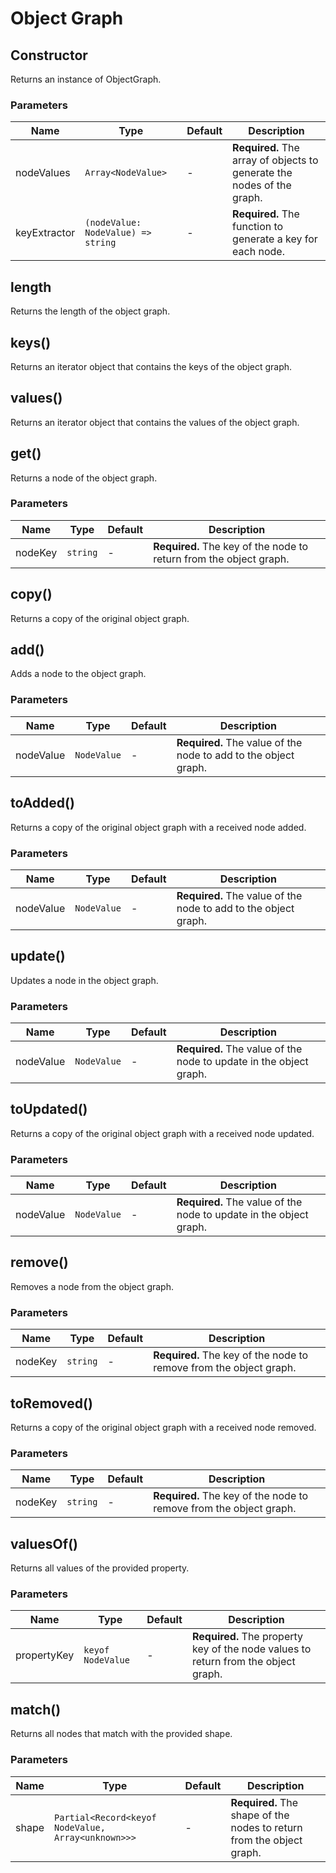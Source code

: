 <!-- markdownlint-disable-file no-duplicate-heading -->
# Object Graph

## Constructor

Returns an instance of ObjectGraph.

### Parameters

| Name | Type | Default | Description |
| --- | --- | --- | --- |
| nodeValues | `Array<NodeValue>` | - | __Required.__ The array of objects to generate the nodes of the graph. |
| keyExtractor | `(nodeValue: NodeValue) => string` | - | __Required.__ The function to generate a key for each node. |

## length

Returns the length of the object graph.

## keys()

Returns an iterator object that contains the keys of the object graph.

## values()

Returns an iterator object that contains the values of the object graph.

## get()

Returns a node of the object graph.

### Parameters

| Name | Type | Default | Description |
| --- | --- | --- | --- |
| nodeKey | `string` | - | __Required.__ The key of the node to return from the object graph. |

## copy()

Returns a copy of the original object graph.

## add()

Adds a node to the object graph.

### Parameters

| Name | Type | Default | Description |
| --- | --- | --- | --- |
| nodeValue | `NodeValue` | - | __Required.__ The value of the node to add to the object graph. |

## toAdded()

Returns a copy of the original object graph with a received node added.

### Parameters

| Name | Type | Default | Description |
| --- | --- | --- | --- |
| nodeValue | `NodeValue` | - | __Required.__ The value of the node to add to the object graph. |

## update()

Updates a node in the object graph.

### Parameters

| Name | Type | Default | Description |
| --- | --- | --- | --- |
| nodeValue | `NodeValue` | - | __Required.__ The value of the node to update in the object graph. |

## toUpdated()

Returns a copy of the original object graph with a received node updated.

### Parameters

| Name | Type | Default | Description |
| --- | --- | --- | --- |
| nodeValue | `NodeValue` | - | __Required.__ The value of the node to update in the object graph. |

## remove()

Removes a node from the object graph.

### Parameters

| Name | Type | Default | Description |
| --- | --- | --- | --- |
| nodeKey | `string` | - | __Required.__ The key of the node to remove from the object graph. |

## toRemoved()

Returns a copy of the original object graph with a received node removed.

### Parameters

| Name | Type | Default | Description |
| --- | --- | --- | --- |
| nodeKey | `string` | - | __Required.__ The key of the node to remove from the object graph. |

## valuesOf()

Returns all values of the provided property.

### Parameters

| Name | Type | Default | Description |
| --- | --- | --- | --- |
| propertyKey | `keyof NodeValue` | - | __Required.__ The property key of the node values to return from the object graph. |

## match()

Returns all nodes that match with the provided shape.

### Parameters

| Name | Type | Default | Description |
| --- | --- | --- | --- |
| shape | `Partial<Record<keyof NodeValue, Array<unknown>>>` | - | __Required.__ The shape of the nodes to return from the object graph. |
